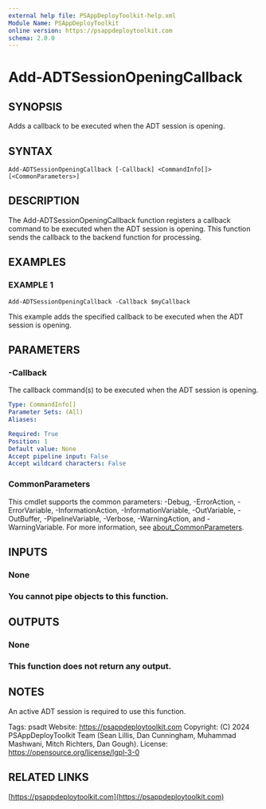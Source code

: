```yaml
---
external help file: PSAppDeployToolkit-help.xml
Module Name: PSAppDeployToolkit
online version: https://psappdeploytoolkit.com
schema: 2.0.0
---
```


# Add-ADTSessionOpeningCallback

## SYNOPSIS
Adds a callback to be executed when the ADT session is opening.

## SYNTAX

```
Add-ADTSessionOpeningCallback [-Callback] <CommandInfo[]> [<CommonParameters>]
```

## DESCRIPTION
The Add-ADTSessionOpeningCallback function registers a callback command to be executed when the ADT session is opening.
This function sends the callback to the backend function for processing.

## EXAMPLES

### EXAMPLE 1
```
Add-ADTSessionOpeningCallback -Callback $myCallback
```

This example adds the specified callback to be executed when the ADT session is opening.

## PARAMETERS

### -Callback
The callback command(s) to be executed when the ADT session is opening.

```yaml
Type: CommandInfo[]
Parameter Sets: (All)
Aliases:

Required: True
Position: 1
Default value: None
Accept pipeline input: False
Accept wildcard characters: False
```

### CommonParameters
This cmdlet supports the common parameters: -Debug, -ErrorAction, -ErrorVariable, -InformationAction, -InformationVariable, -OutVariable, -OutBuffer, -PipelineVariable, -Verbose, -WarningAction, and -WarningVariable. For more information, see [about_CommonParameters](http://go.microsoft.com/fwlink/?LinkID=113216).

## INPUTS

### None
### You cannot pipe objects to this function.
## OUTPUTS

### None
### This function does not return any output.
## NOTES
An active ADT session is required to use this function.

Tags: psadt
Website: https://psappdeploytoolkit.com
Copyright: (C) 2024 PSAppDeployToolkit Team (Sean Lillis, Dan Cunningham, Muhammad Mashwani, Mitch Richters, Dan Gough).
License: https://opensource.org/license/lgpl-3-0

## RELATED LINKS

[https://psappdeploytoolkit.com](https://psappdeploytoolkit.com)
